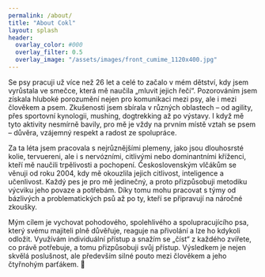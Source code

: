 ```yaml
---
permalink: /about/
title: "About Cokl"
layout: splash
header:
  ovarlay_color: #000
  overlay_filter: 0.5
  overlay_image: "/assets/images/front_cumime_1120x400.jpg"
---
```


Se psy pracuji už více než 26 let a celé to začalo v mém dětství, kdy jsem vyrůstala ve smečce, která mě naučila „mluvit jejich řečí“. Pozorováním jsem získala hluboké porozumění nejen pro komunikaci mezi psy, ale i mezi člověkem a psem. Zkušenosti jsem sbírala v různých oblastech – od agility, přes sportovní kynologii, mushing, dogtrekking až po výstavy. I když mě tyto aktivity nesmírně bavily, pro mě je vždy na prvním místě vztah se psem – důvěra, vzájemný respekt a radost ze spolupráce.

Za ta léta jsem pracovala s nejrůznějšími plemeny, jako jsou dlouhosrsté kolie, tervuereni, ale i s nervózními, citlivými nebo dominantními kříženci, kteří mě naučili trpělivosti a pochopení. Československým vlčákům se věnuji od roku 2004, kdy mě okouzlila jejich citlivost, inteligence a učenlivost. Každý pes je pro mě jedinečný, a proto přizpůsobuji metodiku výcviku jeho povaze a potřebám. Díky tomu mohu pracovat s týmy od bázlivých a problematických psů až po ty, kteří se připravují na náročné zkoušky.

Mým cílem je vychovat pohodového, spolehlivého a spolupracujícího psa, který svému majiteli plně důvěřuje, reaguje na přivolání a lze ho kdykoli odložit. Využívám individuální přístup a snažím se „číst“ z každého zvířete, co právě potřebuje, a tomu přizpůsobuji svůj přístup. Výsledkem je nejen skvělá poslušnost, ale především silné pouto mezi člověkem a jeho čtyřnohým parťákem. 🐾
